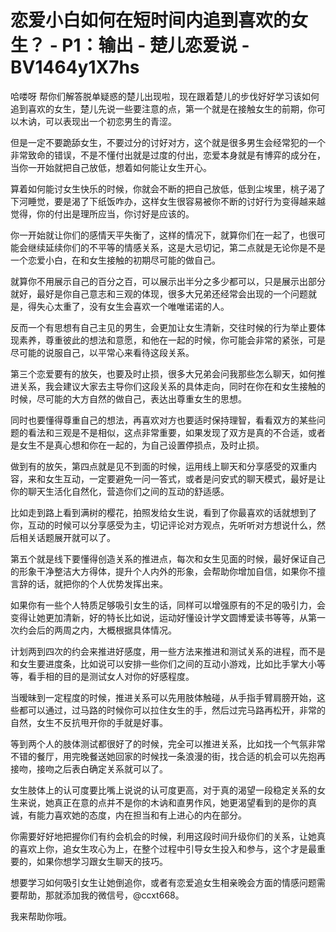 # 恋爱小白如何在短时间内追到喜欢的女生？ - P1：输出 - 楚儿恋爱说 - BV1464y1X7hs

哈喽呀 帮你们解答脱单疑惑的楚儿出现啦，现在跟着楚儿的步伐好好学习该如何追到喜欢的女生，楚儿先说一些要注意的点，第一个就是在接触女生的前期，你可以木讷，可以表现出一个初恋男生的青涩。

但是一定不要跪舔女生，不要过分的讨好对方，这个就是很多男生会经常犯的一个非常致命的错误，不是不懂付出就是过度的付出，恋爱本身就是有博弈的成分在，当你一开始就把自己放低，想着如何能让女生开心。

算着如何能讨女生快乐的时候，你就会不断的把自己放低，低到尘埃里，桃子渴了下河睡觉，要是渴了下纸饭咋办，这样女生很容易被你不断的讨好行为变得越来越觉得，你的付出是理所应当，你讨好是应该的。

你一开始就让你们的感情天平失衡了，这样的情况下，就算你们在一起了，也很可能会继续延续你们的不平等的情感关系，这是大忌切记，第二点就是无论你是不是一个恋爱小白，在和女生接触的初期尽可能的做自己。

就算你不用展示自己的百分之百，可以展示出半分之多少都可以，只是展示出部分就好，最好是你自己意志和三观的体现，很多大兄弟还经常会出现的一个问题就是，得失心太重了，没有女生会喜欢一个唯唯诺诺的人。

反而一个有思想有自己主见的男生，会更加让女生清新，交往时候的行为举止要体现素养，尊重彼此的想法和意愿，和他在一起的时候，你可能会非常的紧张，可是尽可能的说服自己，以平常心来看待这段关系。

第三个恋爱要有的放矢，也要及时止损，很多大兄弟会问我那些怎么聊天，如何推进关系，我会建议大家去主导你们这段关系的具体走向，同时在你在和女生接触的时候，尽可能的大方自然的做自己，表达出尊重女生的思想。

同时也要懂得尊重自己的想法，再喜欢对方也要适时保持理智，看看双方的某些问题的看法和三观是不是相似，这点非常重要，如果发现了双方是真的不合适，或者是女生不是真心想和你在一起的，为自己设置停损点，及时止损。

做到有的放矢，第四点就是见不到面的时候，运用线上聊天和分享感受的双重内容，来和女生互动，一定要避免一问一答式，或者是问安式的聊天模式，最好是让你的聊天生活化自然化，营造你们之间的互动的舒适感。

比如走到路上看到满树的樱花，拍照发给女生说，看到了你最喜欢的话就想到了你，互动的时候可以分享感受为主，切记评论对方观点，先听听对方想说什么，然后相关话题展开就可以了。

第五个就是线下要懂得创造关系的推进点，每次和女生见面的时候，最好保证自己的形象干净整洁大方得体，提升个人内外的形象，会帮助你增加自信，如果你不擅言辞的话，就把你的个人优势发挥出来。

如果你有一些个人特质足够吸引女生的话，同样可以增强原有的不足的吸引力，会变得让她更加清新，好的特长比如说，运动好懂设计学文圆博爱读书等等，从第一次约会后的两周之内，大概根据具体情况。

计划两到四次的约会来推进好感度，用一些方法来推进和测试关系的进程，而不是和女生要进度条，比如说可以安排一些你们之间的互动小游戏，比如比手掌大小等等，看手相的目的是测试女人对你的好感程度。

当暧昧到一定程度的时候，推进关系可以先用肢体触碰，从手指手臂肩膀开始，这些都可以通过，过马路的时候你可以拉住女生的手，然后过完马路再松开，非常的自然，女生不反抗甩开你的手就是好事。

等到两个人的肢体测试都很好了的时候，完全可以推进关系，比如找一个气氛非常不错的餐厅，用完晚餐送她回家的时候找一条浪漫的街，找合适的机会可以先抱再接吻，接吻之后表白确定关系就可以了。

女生肢体上的认可度要比嘴上说说的认可度更高，对于真的渴望一段稳定关系的女生来说，她真正在意的点并不是你的木讷和直男作风，她更渴望看到的是你的真诚，有能力喜欢她的态度，内在担当和有上进心的内在部分。

你需要好好地把握你们有约会机会的时候，利用这段时间升级你们的关系，让她真的喜欢上你，追女生攻心为上，在整个过程中引导女生投入和参与，这个才是最重要的，如果你想学习跟女生聊天的技巧。

想要学习如何吸引女生让她倒追你，或者有恋爱追女生相亲晚会方面的情感问题需要帮助，那就添加我的微信号，@ccxt668。

我来帮助你哦。